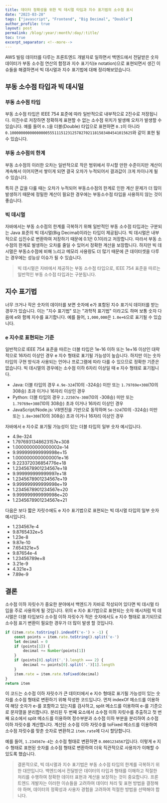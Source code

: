 ```yaml
---
title: 데이터 정확성을 위한 빅 데시멀 타입과 지수 표기법의 소수점 표시
date: "2023-03-28"
tags: ["javascript", "Frontend", "Big Decimal", "Double"]
author_profile: true
layout: post
permalink: /blog/:year/:month/:day/:title/
toc: true
excerpt_separator: <!--more-->
---
```


AWS 빌링 데이터를 다루는 프론트엔드 개발자로 일하면서 백엔드에서 전달받은 숫자 데이터가 부동 소수점 연산의 함정과 지수 표기식(e notation)으로 표현되면서 생긴 이슈들을 해결하면서 빅 데시멀과 지수 표기법에 대해 정리해보았습니다.
<!--more-->

## 부동 소수점 타입과 빅 데시멀

### 부동 소수점 타입

부동 소수점 타입은 IEEE 754 표준에 따라 일반적으로 내부적으로 2진수로 저장됩니다. 이진수로 저장하면 정확하게 표현할 수 없는 소수점 위치가 발생해 오차가 발생할 수 있습니다. 예를 들어 `0.1`을 더블(Double) 타입으로 표현하면 `0.1`이 아니라 `0.1000000000000000055511151231257827021181583404541015625`와 같이 표현 될 수 있습니다.

### 부동 소수점의 한계

부동 소수점의 이러한 오차는 일반적으로 작은 범위에서 무시할 만한 수준이지만 계산이 계속해서 이어지면서 쌓이게 되면 결국 오차가 누적되어서 결과값이 크게 차이나게 될 수 있습니다.

특히 큰 값을 다룰 때는 오차가 누적되어 부동소수점의 한계로 인한 계산 문제가 더 많이 발생하기 때문에 정밀한 계산이 필요한 경우에는 부동소수점 타입을 사용하지 않는 것이 좋습니다.

### 빅 데시멀

자바에서는 부동 소수점의 한계를 극복하기 위해 일반적인 부동 소수점 타입과는 구분되는 Java 표준의 빅 데시멀(Big Decimal)이라는 타입이 제공됩니다. 빅 데시멀은 내부적으로 십진수로 변환하여 저장하기 때문에 0.1은 0.1이라고 저장합니다. 따라서 부동 소수점의 한계로 발생하는 오차를 줄일 수 있어서 정확한 계산을 보장합니다. 하지만 빅 데시멀은 부동소수점에 비해 느리고 메모리 사용량도 더 많기 때문에 큰 데이터셋을 다루는 경우에는 성능상 이슈가 될 수 있습니다.

> 빅 데시멀은 자바에서 제공하는 부동 소수점 타입으로, IEEE 754 표준을 따르는 일반적인 부동 소수점 타입과는 구분됩니다.

## 지수 표기법

너무 크거나 작은 숫자의 데이터를 보면 숫자에 e가 표함된 지수 표기식 데이터를 받는 경우가 있습니다. 이는 "지수 표기법" 또는 "과학적 표기법" 이라고도 하며 보통 숫자 다음에 e와 함께 지수를 표기합니다. 예를 들어, `1,000,000`은 `1.0e+6`으로 표기될 수 있습니다.

### e 지수로 표현되는 기준

일반적으로 IEEE 754 표준을 따르는 더블 타입은 1e-16 이하 또는 1e+16 이상인 대략적으로 16자리 이상인 경우 e 지수 형태로 표기될 가능성이 높습니다. 하지만 이는 숫자 타입의 구현 방식과 사용되는 언어나 프로그램에 따라 다를 수 있으므로 정확한 기준은 없습니다. 빅 데시멀의 경우에는 소수점 이하 6자리 이상일 때 e 지수 형태로 표기됩니다.

- Java: 더블 타입의 경우 `4.9e-324`(10의 -324승) 미만 또는 `1.79769e+308`(10의 308승) 초과 이거나 16자리 이상인 경우
- Python: 더블 타입의 경우 `2.22507e-308`(10의 -308승) 미만 또는 `1.79769e+308`(10의 308승) 초과 이거나 16자리 이상인 경우
- JavaScript/Node.js: V8엔진을 기반으로 동작하며 `5e-324`(10의 -324승) 미만 또는 `1.8e+308`(10의 308승) 초과 이거나 16자리 이상인 경우

자바에서 e 지수로 표기될 가능성이 있는 더블 타입의 일부 숫자 예시입니다.

- 4.9e-324
- 1.7976931348623157e+308
- 1.0000000000000002e-14
- 9.999999999999998e+15
- 1.0000000000000001e+16
- 9.223372036854776e+18
- 1.2345678901234567e+18
- 9.999999999999997e+18
- 1.2345678901234567e+19
- 9.999999999999998e+19
- 1.2345678901234567e+20
- 9.999999999999998e+20
- 1.2345678901234567e+21

다음은 보다 짧은 자릿수에도 e 지수 표기법으로 표현되는 빅 데시멀 타입의 일부 숫자 예시입니다.

- 1.234567e-4
- 9.8765432e+5
- 1.23e-8
- 9.87e-10
- 7.654321e+5
- 9.87654e-4
- 1.23456789e+8
- 3.21e-9
- 4.321e+3
- 7.89e-9

## 결론

소수점 이하 자릿수가 중요한 분야에서 백엔드가 자바로 작성되어 있다면 빅 데시멀 타입을 주로 사용하게 될 것입니다. 위의 e 지수 표기법으로 표현되는 숫자 예시처럼 빅 데시멀은 더블 타입보다 소수점 이하 자릿수가 적은 숫자에서도 e 지수 형태로 표기되므로 소수점 표기 변환이 필요한 경우가 더 많이 발생 할 것입니다.

```js
if (item.rate.toString().indexOf('e-') > -1) {
    const points = item.rate.toString().split('e-')
    let decimal = 0
    if (points[1]) {
        decimal += Number(points[1])
    }
    if (points[0].split('.').length === 2) {
        decimal += points[0].split('.')[1].length
    }
    item.rate = item.rate.toFixed(decimal)
}
return item
```

이 코드는 소수점 이하 자릿수가 큰 데이터에서 e 지수 형태로 표기될 가능성이 있는 숫자를 소수점 형태로 변환하기 위해 작성한 코드입니다. 먼저 indexOf 메소드를 이용하여 해당 숫자가 e-를 포함하고 있는지를 검사하고, split 메소드를 이용하여 e-를 기준으로 문자열을 분리합니다. 분리된 두 번째 요소에서 소수점 이하 자릿수를 추출하고 첫 번째 요소에서 split 메소드를 이용하여 정수부분과 소수점 이하 부분을 분리하여 소수점 이하 자릿수를 계산합니다. 계산된 소수점 이하 자릿수를 toFixed 메소드를 이용하여 소수점 자릿수를 맞춘 숫자로 변환하고 `item.rate`에 다시 할당합니다.

예를 들어, `1.234567e-4`는 소수점 형태로 변환하면 `0.0001234567`입니다. 이렇게 e 지수 형태로 표현된 숫자를 소수점 형태로 변환하여 더욱 직관적으로 사용자가 이해할 수 있도록 했습니다.

> 결론적으로, 빅 데시멀과 지수 표기법은 부동 소수점 타입의 한계를 극복하기 위한 대안입니다. 백엔드에서 전달받은 데이터의 타입과 형태를 이해하고 적절한 처리를 수행하여 정확한 데이터 표현과 계산을 보장하는 것이 중요합니다. 프론트엔드 개발자는 이러한 이슈들을 고려하여 데이터 처리 및 표현 방법을 결정해야 하며, 데이터의 정확성과 사용자 경험을 고려하여 적절한 방법을 선택해야 합니다.
